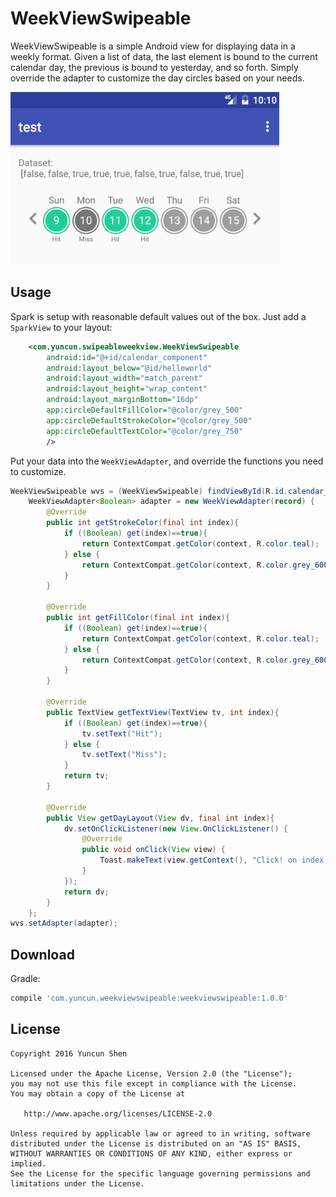 # WeekViewSwipeable

WeekViewSwipeable is a simple Android view for displaying data in a weekly format. Given a list of data, the last element is bound to the current calendar day, the previous is bound to yesterday, and so forth. Simply override the adapter to customize the day circles based on your needs.

![](wvswipeableanim.gif)

Usage
-----

Spark is setup with reasonable default values out of the box. Just add a `SparkView` to your layout:

```xml
    <com.yuncun.swipeableweekview.WeekViewSwipeable
        android:id="@+id/calendar_component"
        android:layout_below="@id/helloworld"
        android:layout_width="match_parent"
        android:layout_height="wrap_content"
        android:layout_marginBottom="16dp"
        app:circleDefaultFillColor="@color/grey_500"
        app:circleDefaultStrokeColor="@color/grey_500"
        app:circleDefaultTextColor="@color/grey_750"
        />
```

Put your data into the `WeekViewAdapter`, and override the functions you need to customize.

```java
WeekViewSwipeable wvs = (WeekViewSwipeable) findViewById(R.id.calendar_component);
    WeekViewAdapter<Boolean> adapter = new WeekViewAdapter(record) {
        @Override
        public int getStrokeColor(final int index){
            if ((Boolean) get(index)==true){
                return ContextCompat.getColor(context, R.color.teal);
            } else {
                return ContextCompat.getColor(context, R.color.grey_600);
            }
        }

        @Override
        public int getFillColor(final int index){
            if ((Boolean) get(index)==true){
                return ContextCompat.getColor(context, R.color.teal);
            } else {
                return ContextCompat.getColor(context, R.color.grey_600);
            }
        }

        @Override
        public TextView getTextView(TextView tv, int index){
            if ((Boolean) get(index)==true){
                tv.setText("Hit");
            } else {
                tv.setText("Miss");
            }
            return tv;
        }

        @Override
        public View getDayLayout(View dv, final int index){
            dv.setOnClickListener(new View.OnClickListener() {
                @Override
                public void onClick(View view) {
                    Toast.makeText(view.getContext(), "Click! on index " + index, Toast.LENGTH_LONG).show();
                }
            });
            return dv;
        }
    };
wvs.setAdapter(adapter);
```
Download
--------

Gradle:

```groovy
compile 'com.yuncun.weekviewswipeable:weekviewswipeable:1.0.0'

```

License
--------

    Copyright 2016 Yuncun Shen

    Licensed under the Apache License, Version 2.0 (the "License");
    you may not use this file except in compliance with the License.
    You may obtain a copy of the License at

       http://www.apache.org/licenses/LICENSE-2.0

    Unless required by applicable law or agreed to in writing, software
    distributed under the License is distributed on an "AS IS" BASIS,
    WITHOUT WARRANTIES OR CONDITIONS OF ANY KIND, either express or implied.
    See the License for the specific language governing permissions and
    limitations under the License.
